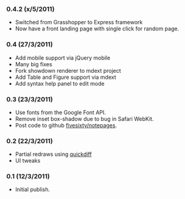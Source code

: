 ### 0.4.2 (x/5/2011)

*  Switched from Grasshopper to Express framework
*  Now have a front landing page with single click for random page.

### 0.4 (27/3/2011)

*  Add mobile support via jQuery mobile
*  Many big fixes
*  Fork showdown renderer to mdext project
*  Add Table and Figure support via mdext
*  Add syntax help panel to edit mode

### 0.3 (23/3/2011)

*  Use fonts from the Google Font API.
*  Remove inset box-shadow due to bug in Safari WebKit.
*  Post code to github [fivesixty/notepages](https://github.com/fivesixty/notepages).

### 0.2 (22/3/2011)

*  Partial redraws using [quickdiff](https://github.com/c-spencer/quickdiff)
*  UI tweaks

### 0.1 (12/3/2011)

*  Initial publish.